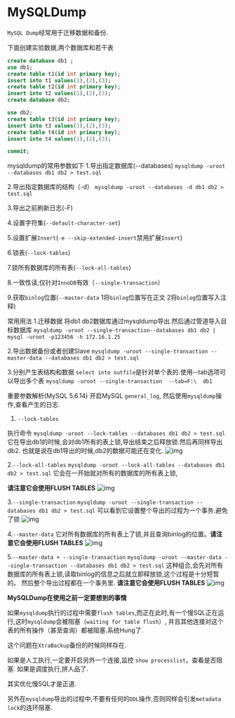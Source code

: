 # MySQLDump

`MySQL Dump`经常用于迁移数据和备份.

下面创建实验数据,两个数据库和若干表

```sql
create database db1 ;
use db1;
create table t1(id int primary key);
insert into t1 values(1),(2),(3);
create table t2(id int primary key);
insert into t2 values(1),(2),(3);
create database db2;

use db2;
create table t3(id int primary key);
insert into t3 values(1),(2),(3);
create table t4(id int primary key);
insert into t4 values(1),(2),(3);

commit;
```

mysqldump的常用参数如下
1.导出指定数据库(--databases)
`mysqldump -uroot --databases db1 db2 > test.sql`

2.导出指定数据库的结构（-d）
`mysqldump -uroot --databases -d db1 db2 > test.sql`

3.导出之前刷新日志(-F)

4.设置字符集(`--default-character-set`)

5.设置扩展`Insert`(`-e --skip-extended-insert`禁用扩展`Insert`)

6.锁表(`--lock-tables`)

7.锁所有数据库的所有表(`--lock-all-tables`)

8.一致性读,仅针对`InnoDB`有效（`--single-transaction`）

9.获取`binlog`位置(`--master-data` 1将`binlog`位置写在正文 2将`binlog`位置写入注释)

常用用法
1.迁移数据
将db1 db2数据库通过mysqldump导出.然后通过管道导入目标数据库
`mysqldump -uroot --single-transaction--databases db1 db2 | mysql -uroot -p123456 -h 172.16.1.25`

2.导出数据备份或者创建Slave
`mysqldump -uroot --single-transaction --master-data --databases db1 db2 > test.sql`

3.分别产生表结构和数据
`select into outfile`是针对单个表的.使用--tab选项可以导出多个表
`mysqldump -uroot --single-transaction  --tab=F:\  db1`


重要参数解析(MySQL 5.6.14)
开启MySQL `general_log`, 然后使用`mysqldump`操作,查看产生的日志.

1. `--lock-tables`

执行命令
`mysqldump -uroot --lock-tables --databases db1 db2 > test.sql`
它在导出db1的时候,会对db1所有的表上锁,导出结束之后释放锁.然后再同样导出db2.
也就是说在db1导出的时候,db2的数据可能还在变化.
![img](http://img.blog.itpub.net/blog/attachment/201501/7/29254281_1420563710TeQw.png?x-oss-process=style/bb)

2.`--lock-all-tables`
`mysqldump -uroot --lock-all-tables --databases db1 db2 > test.sql`
它会在一开始就对所有的数据库的所有表上锁, 

**请注意它会使用FLUSH TABLES**
![img](http://img.blog.itpub.net/blog/attachment/201501/7/29254281_1420564325CW7c.png?x-oss-process=style/bb)

3.`--single-transaction`
`mysqldump -uroot --single-transaction --databases db1 db2 > test.sql`
可以看到它设置整个导出的过程为一个事务.避免了锁
![img](http://img.blog.itpub.net/blog/attachment/201501/7/29254281_1420564802NuUG.png?x-oss-process=style/bb)

4.`--master-data`
它对所有数据库的所有表上了锁,并且查询binlog的位置。**请注意它会使用FLUSH TABLES**
![img](http://img.blog.itpub.net/blog/attachment/201501/7/29254281_1420565215GLL8.png?x-oss-process=style/bb)

5.`--master-data + --single-transaction`
`mysqldump -uroot --master-data --single-transaction --databases db1 db2 > test.sql`
这种组合,会先对所有数据库的所有表上锁,读取binlog的信息之后就立即释放锁,这个过程是十分短暂的。
然后整个导出过程都在一个事务里.
**请注意它会使用FLUSH TABLES**
![img](http://img.blog.itpub.net/blog/attachment/201501/7/29254281_1420566953yd22.png?x-oss-process=style/bb)

**MySQLDump在使用之前一定要想到的事情** 

如果`mysqldump`执行的过程中需要`flush tables`,而正在此时,有一个慢SQL正在运行,这时`mysqldump`会被阻塞（`waiting for table flush`）,
并且其他连接对这个表的所有操作（甚至查询）都被阻塞.系统Hung了.

这个问题在`XtraBackup`备份的时候同样存在.

如果是人工执行,一定要开启另外一个连接,监控 `show processlist`，查看是否阻塞.
如果是调度执行,拼人品了.

其实优化慢SQL才是正道.

另外在`mysqldump`导出的过程中,不要有任何的`DDL`操作,否则同样会引发`metadata lock`的连环阻塞.
